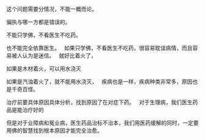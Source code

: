 这个问题需要分情况，不能一概而论。

偏执与哪一方都是错误的。

不能只学佛，不看医生不吃药。

也不能完全依靠医生。
&nbsp;
如果只学佛，不看医生不吃药，很容易耽误病情，而且容易被人认为是迷信。
&nbsp;
就好比着火了，

如果是木材着火，可以用水浇灭

如果是汽油着火了，就不能用水浇灭，
&nbsp;
疾病也是一样，疾病种类非常多，原因也是千奇百怪。

治疗前要具体原因具体分析，找到原因了在对症下药。
&nbsp;
对于生理病，我们医生药品是能治疗好的

但是对于业障病和冤业病，医生药品治标不治本，我们用医药缓解的同时，一定要用佛的智慧找到根本原因才能完全治愈。